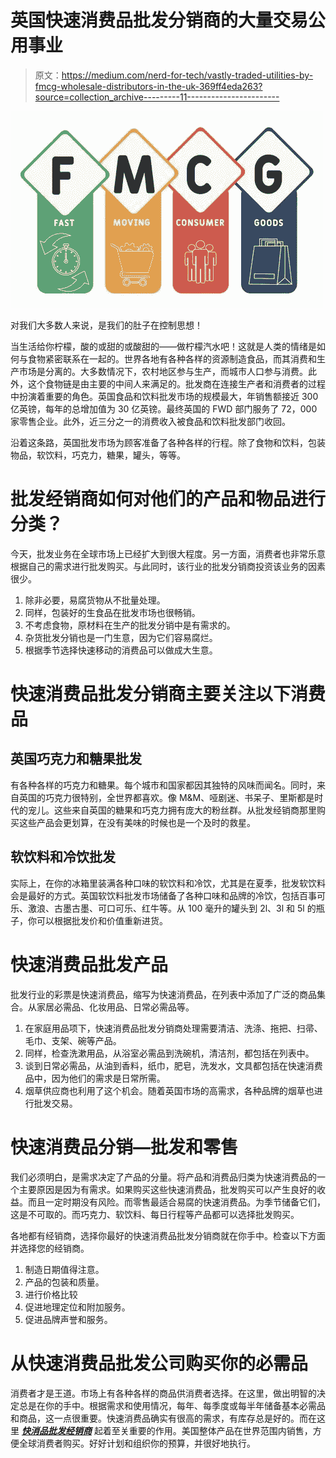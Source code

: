 # 英国快速消费品批发分销商的大量交易公用事业

> 原文：<https://medium.com/nerd-for-tech/vastly-traded-utilities-by-fmcg-wholesale-distributors-in-the-uk-369ff4eda263?source=collection_archive---------11----------------------->

![](img/bc3efb23562a424aefc7cd44ed4de383.png)

对我们大多数人来说，是我们的肚子在控制思想！

当生活给你柠檬，酸的或甜的或酸甜的——做柠檬汽水吧！这就是人类的情绪是如何与食物紧密联系在一起的。世界各地有各种各样的资源制造食品，而其消费和生产市场是分离的。大多数情况下，农村地区参与生产，而城市人口参与消费。此外，这个食物链是由主要的中间人来满足的。批发商在连接生产者和消费者的过程中扮演着重要的角色。英国食品和饮料批发市场的规模最大，年销售额接近 300 亿英镑，每年的总增加值为 30 亿英镑。最终英国的 FWD 部门服务了 72，000 家零售企业。此外，近三分之一的消费收入被食品和饮料批发部门收回。

沿着这条路，英国批发市场为顾客准备了各种各样的行程。除了食物和饮料，包装物品，软饮料，巧克力，糖果，罐头，等等。

# 批发经销商如何对他们的产品和物品进行分类？

今天，批发业务在全球市场上已经扩大到很大程度。另一方面，消费者也非常乐意根据自己的需求进行批发购买。与此同时，该行业的批发分销商投资该业务的因素很少。

1.  除非必要，易腐货物从不批量处理。
2.  同样，包装好的生食品在批发市场也很畅销。
3.  不考虑食物，原材料在生产的批发分销中是有需求的。
4.  杂货批发分销也是一门生意，因为它们容易腐烂。
5.  根据季节选择快速移动的消费品可以做成大生意。

# **快速消费品批发分销商主要关注以下消费品**

## **英国巧克力和糖果批发**

有各种各样的巧克力和糖果。每个城市和国家都因其独特的风味而闻名。同时，来自英国的巧克力很特别，全世界都喜欢。像 M&M、哑剧迷、书呆子、里斯都是时代的宠儿。这些来自英国的糖果和巧克力拥有庞大的粉丝群。从批发经销商那里购买这些产品会更划算，在没有美味的时候也是一个及时的救星。

## **软饮料和冷饮批发**

实际上，在你的冰箱里装满各种口味的软饮料和冷饮，尤其是在夏季，批发软饮料会是最好的方式。英国软饮料批发市场储备了各种口味和品牌的冷饮，包括百事可乐、激浪、古墨古墨、可口可乐、红牛等。从 100 毫升的罐头到 2l、3l 和 5l 的瓶子，你可以根据批发价和价值重新进货。

# **快速消费品批发产品**

批发行业的彩票是快速消费品，缩写为快速消费品，在列表中添加了广泛的商品集合。从家居必需品、化妆用品、日常必需品等。

1.  在家庭用品项下，快速消费品批发分销商处理需要清洁、洗涤、拖把、扫帚、毛巾、支架、碗等产品。
2.  同样，检查洗漱用品，从浴室必需品到洗碗机，清洁剂，都包括在列表中。
3.  谈到日常必需品，从油到香料，纸巾，肥皂，洗发水，文具都包括在快速消费品中，因为他们的需求是日常所需。
4.  烟草供应商也利用了这个机会。随着英国市场的高需求，各种品牌的烟草也进行批发交易。

# **快速消费品分销—批发和零售**

我们必须明白，是需求决定了产品的分量。将产品和消费品归类为快速消费品的一个主要原因是因为有需求。如果购买这些快速消费品，批发购买可以产生良好的收益。而且一定时期没有风险。而零售最适合易腐的快速消费品。为季节储备它们，这是不可取的。而巧克力、软饮料、每日行程等产品都可以选择批发购买。

各地都有经销商，选择你最好的快速消费品批发分销商就在你手中。检查以下方面并选择您的经销商。

1.  制造日期值得注意。
2.  产品的包装和质量。
3.  进行价格比较
4.  促进地理定位和附加服务。
5.  促进品牌声誉和服务。

# **从快速消费品批发公司购买你的必需品**

消费者才是王道。市场上有各种各样的商品供消费者选择。在这里，做出明智的决定总是在你的手中。根据需求和使用情况，每年、每季度或每半年储备基本必需品和商品，这一点很重要。快速消费品确实有很高的需求，有库存总是好的。而在这里 [***快消品批发经销商***](http://teeparamwholesale.co.uk) 起着至关重要的作用。美国整体产品在世界范围内销售，方便全球消费者购买。好好计划和组织你的预算，并很好地执行。